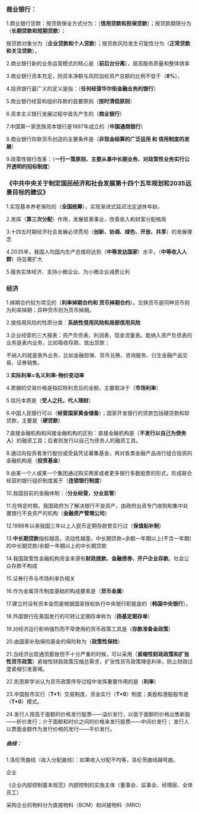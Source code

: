 ### 商业银行：

1.商业银行贷款：按贷款保全方式分为：（**信用贷款和担保贷款**）；按贷款期限分为（**长期贷款和短期贷款**）；

按贷款对象分为（**企业贷款和个人贷款**）；按贷款风险发生可能性分为（**正常贷款和关注贷款**）。

2.商业银行新的业务运营模式的核心是（**前后台分离**），提高服务质量和整体效率

3.商业银行资本充足，则资本净额与风险加权资产总额的比例不低于（**8%**）。

4.投资银行最广义的定义是指：（**任何经营华尔街金融业务的银行**）

5.商业银行经营和组织存款的首要原则（**按时清偿原则**）

6.资本主义银行发展过程中首先产生的（**商业银行**）

7.中国第一家民族资本银行是1897年成立的（**中国通商银行**）

8.商业银行存款货币创造的主要条件是（**非现金结算的广泛运用 和 信用制度的发展**）

9.政策性银行改革：（**一行一策原则、主要从事中长期业务、对政策性业务实行公开透明的招标制度**）





### 《中共中央关于制定国民经济和社会发展第十四个五年规划和2035远景目标的建议》

1.实现基本养老保险的（**全国统筹**），实现渐进式延迟法定退休年龄。

2.发挥（**第三次分配**）作用，发展慈善事业，改善收入和财富分配格局

3.十四五时期经济社会发展必须贯彻（**创新、协调、绿色、开放、共享**）的发展理念

4.2035年，我国人均国内生产总值将达到（**中等发达国家**）水平，（**中等收入人群**）将显著扩大

5.服务实体经济、支持小微企业、为小微企业减费让利



### **经济**

1.掉期合约较为常见的（**利率掉期合约和 货币掉期合约**）。交换货币是同种货币则为利率掉期；异种货币则为货币掉期。

2.按信用风险的性质分类：**系统性信用风险和局部信用风险**

3.企业经营的三大报表：资产负债表、利润表、现金流量表。能纳入资产负债表的业务是表内业务，比如吸收存款、放出贷款；

不纳入的就是表外业务，比如金融担保、货币兑换、咨询服务、衍生金融产品交易、证券销售。

3.**实际利率=名义利率-物价变动率**

4.票据的交易价格是指扣除利息后的金额，主要取决于（**市场利率**）

5.信托本质是（**受人之托，代人理财**）

6.中国人民银行可以（**经营国家黄金储备**）；国家开发银行的贷款包括硬贷款和软贷款，主要是（**硬贷款**）

7.直接金融机构和间接金融机构的区别：直接金融机构是（**不发行以自己为债务人**）的融资工具；后者则发行以自己为债务人的融资工具。

8.通过向投资者发行股份或受益凭证募集基金，再对各类金融产品进行组合投资的金融机构是（**投资基金**）

9.由某一个人或某一个集团通过购买两家或者更多银行多数股票的形式，形成联合经营的银行组织制度属于（**连锁银行制度**）

10.我国目前的金融体制：（**分业经营，分业监管**）

11.在特定时期，我国政府为了解决银行不良资产，由政府出资专门收购和集中处置银行不良资产的机构（**金融资产管理公司**）

12.1988年以来我国三年以上人民币定期存款曾实行过（**保值贴补制**）

13.**中长期贷款**指标越高，流动性越差。中长期贷款=余额一年期以上(不含一年期)的中长期贷款/余额一年期以上的中长期贷款

14.我国政策性金融机构资金来源有**财政拨款、金融债券、开户企业存款**。社会公众存款不构成

15.证券行市与市场利率负相关

16.作为金属货币制度基础的构成要素是（**货币金属**）

17.建立时没有资本金而是根据国家授权执行中央银行职能是的（**韩国中央银行**）。

18.外国银行在美国发行的可转让定期存单称为（**扬基定期存单**）

19.对经济运行影响强烈而不常使用的货币政策工具是（**存款准备金政策**）

20.由国家补贴保险基金的保险称为（**政策性保险**）

21.当经济出现通货膨胀但不十分严重的时候，可以采用（**紧缩性财政政策和扩张性货币政策**）紧缩性财政政策压缩总需求，扩张性货币政策降低利率，防止财政过度紧缩引发衰竭。

22.凯恩斯学派认为货币政策传导过程中发挥重要作用的是（**利率**）

23.中国股市实行（**T+1**）交易制度，资金实行（**T+0**）制度；美股和港股股市是（**T+0**）模式。

24.发行人按高于面额的价格发行股票——溢价发行，以低于面额的价格出售新股——折价发行；介于面额和时价之间的价格来发行股票——中间价发行； 发行人以票面金额作为发行价格的发行——平价发行。

##### 曲线：

1.洛伦茨曲线（收入分配曲线）：如果收入分配不均等，洛伦茨曲线越弯曲。



企业

《企业内部控制基本规范》内部控制的实施主体（董事会、监事会、经理层、全体员工）

采购企业的物料分为直接物料（BOM）和间接物料（MRO）

